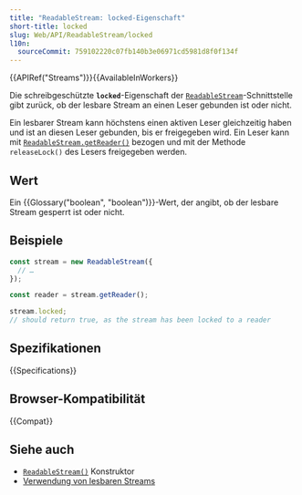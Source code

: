 ```yaml
---
title: "ReadableStream: locked-Eigenschaft"
short-title: locked
slug: Web/API/ReadableStream/locked
l10n:
  sourceCommit: 759102220c07fb140b3e06971cd5981d8f0f134f
---
```


{{APIRef("Streams")}}{{AvailableInWorkers}}

Die schreibgeschützte **`locked`**-Eigenschaft der [`ReadableStream`](/de/docs/Web/API/ReadableStream)-Schnittstelle gibt zurück, ob der lesbare Stream an einen Leser gebunden ist oder nicht.

Ein lesbarer Stream kann höchstens einen aktiven Leser gleichzeitig haben und ist an diesen Leser gebunden, bis er freigegeben wird. Ein Leser kann mit [`ReadableStream.getReader()`](/de/docs/Web/API/ReadableStream/getReader) bezogen und mit der Methode `releaseLock()` des Lesers freigegeben werden.

## Wert

Ein {{Glossary("boolean", "boolean")}}-Wert, der angibt, ob der lesbare Stream gesperrt ist oder nicht.

## Beispiele

```js
const stream = new ReadableStream({
  // …
});

const reader = stream.getReader();

stream.locked;
// should return true, as the stream has been locked to a reader
```

## Spezifikationen

{{Specifications}}

## Browser-Kompatibilität

{{Compat}}

## Siehe auch

- [`ReadableStream()`](/de/docs/Web/API/ReadableStream/ReadableStream) Konstruktor
- [Verwendung von lesbaren Streams](/de/docs/Web/API/Streams_API/Using_readable_streams)
